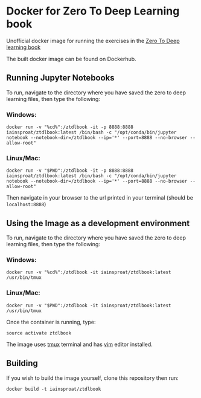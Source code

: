 # Docker for Zero To Deep Learning book

Unofficial docker image for running the exercises in the [Zero To Deep learning book](https://www.zerotodeeplearning.com/)

The built docker image can be found on Dockerhub.

## Running Jupyter Notebooks

To run, navigate to the directory where you have saved the zero to deep learning files, then type the following:

### Windows:

```
docker run -v "%cd%":/ztdlbook -it -p 8888:8888 iainsproat/ztdlbook:latest /bin/bash -c "/opt/conda/bin/jupyter notebook --notebook-dir=/ztdlbook --ip='*' --port=8888 --no-browser --allow-root"
```

### Linux/Mac:

```
docker run -v "$PWD":/ztdlbook -it -p 8888:8888 iainsproat/ztdlbook:latest /bin/bash -c "/opt/conda/bin/jupyter notebook --notebook-dir=/ztdlbook --ip='*' --port=8888 --no-browser --allow-root"
```

Then navigate in your browser to the url printed in your terminal (should be `localhost:8888`)

## Using the Image as a development environment

To run, navigate to the directory where you have saved the zero to deep learning files, then type the following:

### Windows:

```
docker run -v "%cd%":/ztdlbook -it iainsproat/ztdlbook:latest /usr/bin/tmux
```

### Linux/Mac:

```
docker run -v "$PWD":/ztdlbook -it iainsproat/ztdlbook:latest /usr/bin/tmux
```

Once the container is running, type:

```
source activate ztdlbook
```

The image uses [tmux](https://github.com/tmux/tmux/wiki) terminal and has [vim](https://www.vim.org/) editor installed.

## Building

If you wish to build the image yourself, clone this repository then run:

```
docker build -t iainsproat/ztdlbook
```
